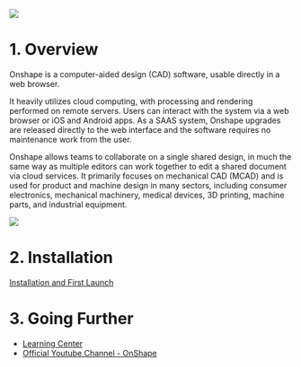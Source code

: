 
![](2022-09-08-11-29-50.png)

# 1. Overview

Onshape is a computer-aided design (CAD) software, usable directly in a web browser.

It heavily utilizes cloud computing, with processing and rendering performed on remote servers. Users can interact with the system via a web browser or iOS and Android apps. As a SAAS system, Onshape upgrades are released directly to the web interface and the software requires no maintenance work from the user.

Onshape allows teams to collaborate on a single shared design, in much the same way as multiple editors can work together to edit a shared document via cloud services. It primarily focuses on mechanical CAD (MCAD) and is used for product and machine design in many sectors, including consumer electronics, mechanical machinery, medical devices, 3D printing, machine parts, and industrial equipment.

![](2022-09-08-11-29-20.png)

# 2. Installation

<a href="../onshape-installation" class="button is-info is-rounded is-medium">
    <span class="icon">
      <i class="fas fa-wave-square"></i>
    </span>
    <span>Installation and First Launch</span>
</a>

# 3. Going Further

- [Learning Center](https://learn.onshape.com)
- [Official Youtube Channel - OnShape](https://www.youtube.com/c/OnshapeInc)
